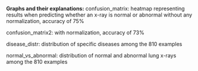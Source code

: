 **Graphs and their explanations:**
confusion_matrix: heatmap representing results when predicting whether an x-ray is normal or abnormal without any normalization, accuracy of 75%

confusion_matrix2: with normalization, accuracy of 73%

disease_distr: distribution of specific diseases among the 810 examples

normal_vs_abnormal: distribution of normal and abnormal lung x-rays among the 810 examples
